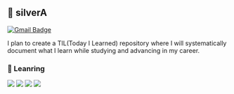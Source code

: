 ## :fish_cake: silverA
[![Gmail Badge](https://img.shields.io/badge/Gmail-d14836?style=flat-square&logo=Gmail&logoColor=white&link=mailto:silvermare01@gmail.com)](mailto:silvermare01@gmail.com)

I plan to create a TIL(Today I Learned) repository where I will systematically document what I learn while studying and advancing in my career.

###    :stars: Leanring
<img src="https://img.shields.io/badge/Python-3776AB?style=for-the-badge&logo=Python&logoColor=white"> <img src="https://img.shields.io/badge/mysql-4479A1?style=for-the-badge&logo=mysql&logoColor=white"> <img src="https://img.shields.io/badge/git-F05032?style=for-the-badge&logo=git&logoColor=white"> <img src="https://img.shields.io/badge/github-181717?style=for-the-badge&logo=github&logoColor=white">
